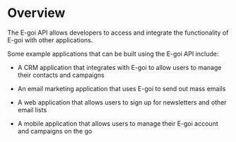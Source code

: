 # Overview

The E-goi API allows developers to access and integrate the functionality of E-goi with other applications.

Some example applications that can be built using the E-goi API include:

- A CRM application that integrates with E-goi to allow users to manage their contacts and campaigns

- An email marketing application that uses E-goi to send out mass emails

- A web application that allows users to sign up for newsletters and other email lists

- A mobile application that allows users to manage their E-goi account and campaigns on the go
